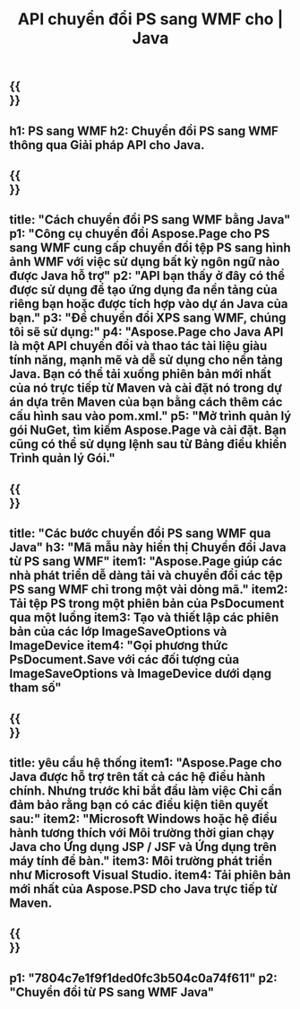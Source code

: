 ﻿---
translation: true
template: /_templates/_conversion-child-java.md
title: API chuyển đổi PS sang WMF cho | Java
url: /java/conversion/ps-to-wmf/
description: Mã chuyển đổi Java mẫu cho định dạng PS sang tệp WMF. Sử dụng mã ví dụ này để chuyển đổi PS sang WMF trong bất kỳ ứng dụng dựa trên Java trên Web hoặc Máy tính để bàn nào.
informat: PS
outformat: WMF
otherformats: XPS EPS
---

{{<section banner>}}
---
h1: PS sang WMF
h2: Chuyển đổi PS sang WMF thông qua Giải pháp API cho Java.
---

{{<section overview>}}
---
title: "Cách chuyển đổi PS sang WMF bằng Java"
p1: "Công cụ chuyển đổi Aspose.Page cho PS sang WMF cung cấp chuyển đổi tệp PS sang hình ảnh WMF với việc sử dụng bất kỳ ngôn ngữ nào được Java hỗ trợ"
p2: "API bạn thấy ở đây có thể được sử dụng để tạo ứng dụng đa nền tảng của riêng bạn hoặc được tích hợp vào dự án Java của bạn."
p3: "Để chuyển đổi XPS sang WMF, chúng tôi sẽ sử dụng:"
p4: "Aspose.Page cho Java API là một API chuyển đổi và thao tác tài liệu giàu tính năng, mạnh mẽ và dễ sử dụng cho nền tảng Java. Bạn có thể tải xuống phiên bản mới nhất của nó trực tiếp từ Maven và cài đặt nó trong dự án dựa trên Maven của bạn bằng cách thêm các cấu hình sau vào pom.xml."
p5: "Mở trình quản lý gói NuGet, tìm kiếm Aspose.Page và cài đặt. Bạn cũng có thể sử dụng lệnh sau từ Bảng điều khiển Trình quản lý Gói."
---

{{<section feature1>}}
---
title: "Các bước chuyển đổi PS sang WMF qua Java"
h3: "Mã mẫu này hiển thị Chuyển đổi Java từ PS sang WMF"
item1: "Aspose.Page giúp các nhà phát triển dễ dàng tải và chuyển đổi các tệp PS sang WMF chỉ trong một vài dòng mã."
item2: Tải tệp PS trong một phiên bản của PsDocument qua một luồng
item3: Tạo và thiết lập các phiên bản của các lớp ImageSaveOptions và ImageDevice
item4: "Gọi phương thức PsDocument.Save với các đối tượng của ImageSaveOptions và ImageDevice dưới dạng tham số"
---

{{<section feature2>}}
---
title: yêu cầu hệ thống
item1: "Aspose.Page cho Java được hỗ trợ trên tất cả các hệ điều hành chính. Nhưng trước khi bắt đầu làm việc Chỉ cần đảm bảo rằng bạn có các điều kiện tiên quyết sau:"
item2: "Microsoft Windows hoặc hệ điều hành tương thích với Môi trường thời gian chạy Java cho Ứng dụng JSP / JSF và Ứng dụng trên máy tính để bàn."
item3: Môi trường phát triển như Microsoft Visual Studio.
item4: Tải phiên bản mới nhất của Aspose.PSD cho Java trực tiếp từ Maven.
---

{{<section gist>}}
---
p1: "7804c7e1f9f1ded0fc3b504c0a74f611"
p2: "Chuyển đổi từ PS sang WMF Java"
---
